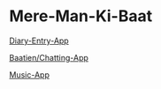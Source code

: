 # Mere-Man-Ki-Baat

 [Diary-Entry-App](https://todo-list-sai.web.app/)

 [Baatien/Chatting-App](https://baatien-sai-f00f3.web.app/)

 [Music-App](https://music-mere-man-ki.netlify.app/)